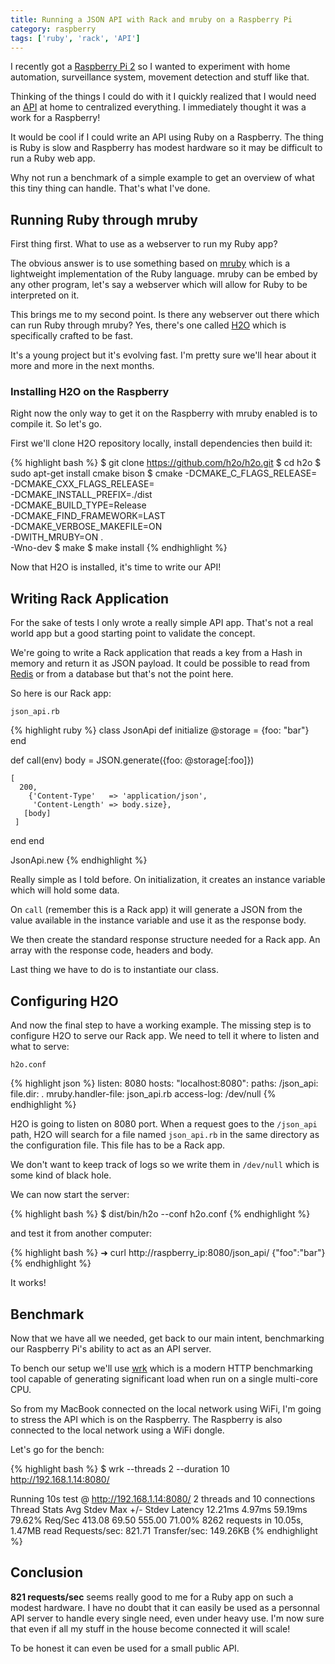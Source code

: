 ```yaml
---
title: Running a JSON API with Rack and mruby on a Raspberry Pi
category: raspberry
tags: ['ruby', 'rack', 'API']
---
```


I recently got a [Raspberry Pi 2](https://www.raspberrypi.org/products/raspberry-pi-2-model-b/) so I wanted to experiment with home automation, surveillance system, movement detection and stuff like that.

Thinking of the things I could do with it I quickly realized that I would need an [API](https://en.wikipedia.org/wiki/Application_programming_interface) at home to centralized everything. I immediately thought it was a work for a Raspberry!

It would be cool if I could write an API using Ruby on a Raspberry. The thing is Ruby is slow and Raspberry has modest hardware so it may be difficult to run a Ruby web app.

Why not run a benchmark of a simple example to get an overview of what this tiny thing can handle. That's what I've done.

## Running Ruby through mruby ##

First thing first. What to use as a webserver to run my Ruby app?

The obvious answer is to use something based on [mruby](https://mruby.org) which is a lightweight implementation of the Ruby language. mruby can be embed by any other program, let's say a webserver which will allow for Ruby to be interpreted on it.

This brings me to my second point. Is there any webserver out there which can run Ruby through mruby? Yes, there's one called [H2O](https://h2o.examp1e.net) which is specifically crafted to be fast.

It's a young project but it's evolving fast. I'm pretty sure we'll hear about it more and more in the next months.

### Installing H2O on the Raspberry ###

Right now the only way to get it on the Raspberry with mruby enabled is to compile it. So let's go.

First we'll clone H2O repository locally, install dependencies then build it:

{% highlight bash %}
$ git clone https://github.com/h2o/h2o.git
$ cd h2o
$ sudo apt-get install cmake bison
$ cmake -DCMAKE_C_FLAGS_RELEASE= \
    -DCMAKE_CXX_FLAGS_RELEASE= \
    -DCMAKE_INSTALL_PREFIX=./dist \
    -DCMAKE_BUILD_TYPE=Release \
    -DCMAKE_FIND_FRAMEWORK=LAST \
    -DCMAKE_VERBOSE_MAKEFILE=ON \
    -DWITH_MRUBY=ON . \
    -Wno-dev
$ make
$ make install
{% endhighlight %}

Now that H2O is installed, it's time to write our API!

## Writing Rack Application

For the sake of tests I only wrote a really simple API app. That's not a real world app but a good starting point to validate the concept.

We're going to write a Rack application that reads a key from a Hash in memory and return it as JSON payload. It could be possible to read from [Redis](http://redis.io) or from a database but that's not the point here.

So here is our Rack app:

`json_api.rb`

{% highlight ruby %}
class JsonApi
  def initialize
    @storage = {foo: "bar"}
  end

  def call(env)
    body = JSON.generate({foo: @storage[:foo]})

    [
      200,
        {'Content-Type'   => 'application/json',
         'Content-Length' => body.size},
       [body]
     ]
  end
end

JsonApi.new
{% endhighlight %}

Really simple as I told before. On initialization, it creates an instance variable which will hold some data.

On `call` (remember this is a Rack app) it will generate a JSON from the value available in the instance variable and use it as the response body.

We then create the standard response structure needed for a Rack app. An array with the response code, headers and body.

Last thing we have to do is to instantiate our class.

## Configuring H2O

And now the final step to have a working example. The missing step is to configure H2O to serve our Rack app. We need to tell it where to listen and what to serve:

`h2o.conf`

{% highlight json %}
listen: 8080
hosts:
  "localhost:8080":
    paths:
      /json_api:
        file.dir: .
        mruby.handler-file: json_api.rb
    access-log: /dev/null
{% endhighlight %}

H2O is going to listen on 8080 port. When a request goes to the `/json_api` path, H2O will search for a file named `json_api.rb` in the same directory as the configuration file. This file has to be a Rack app.

We don't want to keep track of logs so we write them in `/dev/null` which is some kind of black hole.

We can now start the server:

{% highlight bash %}
$ dist/bin/h2o --conf h2o.conf
{% endhighlight %}

and test it from another computer:

{% highlight bash %}
➜ curl http://raspberry_ip:8080/json_api/
{"foo":"bar"}
{% endhighlight %}

It works!

## Benchmark ##

Now that we have all we needed, get back to our main intent, benchmarking our Raspberry Pi's ability to act as an API server.

To bench our setup we'll use [wrk](https://github.com/wg/wrk) which is a modern HTTP benchmarking tool capable of generating significant load when run on a single multi-core CPU.

So from my MacBook connected on the local network using WiFi, I'm going to stress the API which is on the Raspberry. The Raspberry is also connected to the local network using a WiFi dongle.

Let's go for the bench:

{% highlight bash %}
$ wrk --threads 2 --duration 10 http://192.168.1.14:8080/

Running 10s test @ http://192.168.1.14:8080/
  2 threads and 10 connections
  Thread Stats   Avg      Stdev     Max   +/- Stdev
    Latency    12.21ms    4.97ms  59.19ms   79.62%
    Req/Sec   413.08     69.50   555.00     71.00%
  8262 requests in 10.05s, 1.47MB read
Requests/sec:    821.71
Transfer/sec:    149.26KB
{% endhighlight %}

## Conclusion ##

**821 requests/sec** seems really good to me for a Ruby app on such a modest hardware. I have no doubt that it can easily be used as a personnal API server to handle every single need, even under heavy use. I'm now sure that even if all my stuff in the house become connected it will scale!

To be honest it can even be used for a small public API.
